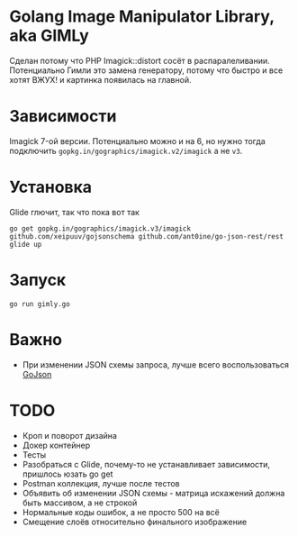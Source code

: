 # Golang Image Manipulator Library, aka GIMLy

Сделан потому что PHP Imagick::distort сосёт в распаралеливании. Потенциально Гимли это замена генератору, потому что быстро и все хотят ВЖУХ! и картинка появилась на главной.

# Зависимости

Imagick 7-ой версии.
Потенциально можно и на 6, но нужно тогда подключить `gopkg.in/gographics/imagick.v2/imagick` а не `v3`. 

# Установка
Glide глючит, так что пока вот так

```shell
go get gopkg.in/gographics/imagick.v3/imagick github.com/xeipuuv/gojsonschema github.com/ant0ine/go-json-rest/rest
glide up
```

# Запуск

```shell
go run gimly.go
```

# Важно

* При изменении JSON схемы запроса, лучше всего воспользоваться [GoJson](http://github.com/ChimeraCoder/gojson/gojson)  

# TODO

* Кроп и поворот дизайна
* Докер контейнер
* Тесты
* Разобраться с Glide, почему-то не устанавливает зависимости, пришлось юзать go get
* Postman коллекция, лучше после тестов
* Объявить об изменении JSON схемы - матрица искажений должна быть массивом, а не строкой
* Нормальные коды ошибок, а не просто 500 на всё
* Смещение слоёв относительно финального изображение